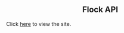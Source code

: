 ## <div align="center">Flock API</div>

Click [here](https://flockapi.herokuapp.com/) to view the site.
